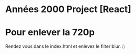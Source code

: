 # Années 2000 Project [React]

# Pour enlever la 720p
Rendez vous dans le index.html et enlevez le filter blur. :)